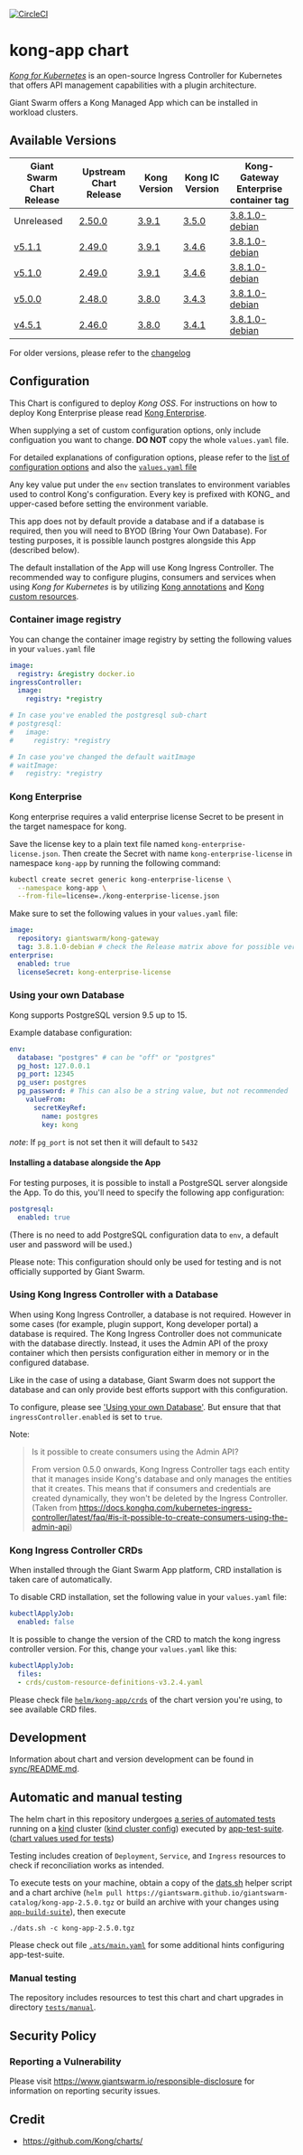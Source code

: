 [![CircleCI](https://dl.circleci.com/status-badge/img/gh/giantswarm/kong-app/tree/main.svg?style=svg)](https://dl.circleci.com/status-badge/redirect/gh/giantswarm/kong-app/tree/main)

# kong-app chart

[*Kong for Kubernetes*](https://github.com/Kong/kubernetes-ingress-controller) is
an open-source Ingress Controller for Kubernetes that offers API management capabilities
with a plugin architecture.

Giant Swarm offers a Kong Managed App which can be installed in workload clusters.

## Available Versions

| Giant Swarm Chart Release | Upstream Chart Release | Kong Version | Kong IC Version | Kong-Gateway Enterprise container tag |
| --- | --- | --- | --- | --- |
| Unreleased | [2.50.0](https://github.com/Kong/charts/blob/main/charts/kong/CHANGELOG.md#2500) | [3.9.1](https://github.com/Kong/kong/blob/release/3.9.x/CHANGELOG.md#391) | [3.5.0](https://github.com/Kong/kubernetes-ingress-controller/blob/main/CHANGELOG.md#350) | [3.8.1.0-debian](https://docs.konghq.com/gateway/changelog/#3810) |
| [v5.1.1](https://github.com/giantswarm/kong-app/blob/main/CHANGELOG.md#511---2025-06-25) | [2.49.0](https://github.com/Kong/charts/blob/main/charts/kong/CHANGELOG.md#2490) | [3.9.1](https://github.com/Kong/kong/blob/3.9.1/changelog/3.9.1/3.9.1.md) | [3.4.6](https://github.com/Kong/kubernetes-ingress-controller/blob/main/CHANGELOG.md#346) | [3.8.1.0-debian](https://docs.konghq.com/gateway/changelog/#3810) |
| [v5.1.0](https://github.com/giantswarm/kong-app/blob/main/CHANGELOG.md#510---2025-06-16) | [2.49.0](https://github.com/Kong/charts/blob/main/charts/kong/CHANGELOG.md#2490) | [3.9.1](https://github.com/Kong/kong/blob/3.9.1/changelog/3.9.1/3.9.1.md) | [3.4.6](https://github.com/Kong/kubernetes-ingress-controller/blob/main/CHANGELOG.md#346) | [3.8.1.0-debian](https://docs.konghq.com/gateway/changelog/#3810) |
| [v5.0.0](https://github.com/giantswarm/kong-app/blob/main/CHANGELOG.md#500---2025-04-07) | [2.48.0](https://github.com/Kong/charts/blob/main/charts/kong/CHANGELOG.md#2480) | [3.8.0](https://github.com/Kong/kong/blob/3.8.0/changelog/3.8.0/3.8.0.md) | [3.4.3](https://github.com/Kong/kubernetes-ingress-controller/blob/main/CHANGELOG.md#343) | [3.8.1.0-debian](https://docs.konghq.com/gateway/changelog/#3810) |
| [v4.5.1](https://github.com/giantswarm/kong-app/blob/main/CHANGELOG.md#451---2025-02-18) | [2.46.0](https://github.com/Kong/charts/blob/main/charts/kong/CHANGELOG.md#2460) | [3.8.0](https://github.com/Kong/kong/blob/3.8.0/changelog/3.8.0/3.8.0.md) | [3.4.1](https://github.com/Kong/kubernetes-ingress-controller/blob/main/CHANGELOG.md#341) | [3.8.1.0-debian](https://docs.konghq.com/gateway/changelog/#3810) |

For older versions, please refer to the [changelog](https://github.com/giantswarm/kong-app/blob/master/CHANGELOG.md)

## Configuration

This Chart is configured to deploy *Kong OSS*. For instructions on how to deploy Kong Enterprise please read [Kong Enterprise](#kong-enterprise).

When supplying a set of custom configuration options, only include configuation you want to change. **DO NOT** copy the whole `values.yaml` file.

For detailed explanations of configuration options, please refer to the [list of configuration options](https://github.com/giantswarm/kong-app/blob/master/helm/kong-app/README.md#configuration) and
also the [`values.yaml` file](https://github.com/giantswarm/kong-app/blob/master/helm/kong-app/values.yaml)

Any key value put under the `env` section translates to environment variables
used to control Kong's configuration. Every key is prefixed with KONG_ and
upper-cased before setting the environment variable.

This app does not by default provide a database and if a database is required,
then you will need to BYOD (Bring Your Own Database). For testing purposes, it
is possible launch postgres alongside this App (described below).

The default installation of the App will use Kong Ingress Controller.
The recommended way to configure plugins, consumers and services when using *Kong for Kubernetes* is by utilizing [Kong annotations](https://docs.konghq.com/kubernetes-ingress-controller/latest/references/annotations/) and [Kong custom resources](https://docs.konghq.com/kubernetes-ingress-controller/latest/concepts/custom-resources/#main).

### Container image registry

You can change the container image registry by setting the following values in your `values.yaml` file

```yaml
image:
  registry: &registry docker.io
ingressController:
  image:
    registry: *registry

# In case you've enabled the postgresql sub-chart
# postgresql:
#   image:
#     registry: *registry

# In case you've changed the default waitImage
# waitImage:
#   registry: *registry
```

### Kong Enterprise

Kong enterprise requires a valid enterprise license Secret to be present in the target namespace for kong.

Save the license key to a plain text file named `kong-enterprise-license.json`.
Then create the Secret with name `kong-enterprise-license` in namespace `kong-app` by running the following command:

```bash
kubectl create secret generic kong-enterprise-license \
  --namespace kong-app \
  --from-file=license=./kong-enterprise-license.json
```

Make sure to set the following values in your `values.yaml` file:

```yaml
image:
  repository: giantswarm/kong-gateway
  tag: 3.8.1.0-debian # check the Release matrix above for possible versions
enterprise:
  enabled: true
  licenseSecret: kong-enterprise-license
```

### Using your own Database

Kong supports PostgreSQL version 9.5 up to 15.

Example database configuration:

```YAML
env:
  database: "postgres" # can be "off" or "postgres"
  pg_host: 127.0.0.1
  pg_port: 12345
  pg_user: postgres
  pg_password: # This can also be a string value, but not recommended
    valueFrom:
      secretKeyRef:
        name: postgres
        key: kong
```

_note_: If `pg_port` is not set then it will default to `5432`

#### Installing a database alongside the App

For testing purposes, it is possible to install a PostgreSQL server alongside
the App. To do this, you'll need to specify the following app configuration:

```YAML
postgresql:
  enabled: true
```
(There is no need to add PostgreSQL configuration data to `env`, a default user
and password will be used.)

Please note: This configuration should only be used for testing and is not officially
supported by Giant Swarm.

### Using Kong Ingress Controller with a Database

When using Kong Ingress Controller, a database is not required.
However in some cases (for example, plugin support, Kong developer portal) a database is
required. The Kong Ingress Controller does not communicate with the database directly.
Instead, it uses the Admin API of the proxy container which then persists configuration either
in memory or in the configured database.

Like in the case of using a database, Giant Swarm does not support the database and
can only provide best efforts support with this configuration.

To configure, please see ['Using your own Database'](#using-your-own-database).
But ensure that that `ingressController.enabled` is set to `true`.

Note:
> Is it possible to create consumers using the Admin API?
>
> From version 0.5.0 onwards, Kong Ingress Controller tags each entity that it
> manages inside Kong's database and only manages the entities that it creates.
> This means that if consumers and credentials are created dynamically,
> they won't be deleted by the Ingress Controller.
(Taken from https://docs.konghq.com/kubernetes-ingress-controller/latest/faq/#is-it-possible-to-create-consumers-using-the-admin-api)

### Kong Ingress Controller CRDs

When installed through the Giant Swarm App platform, CRD installation is taken care of
automatically.

To disable CRD installation, set the following value in your `values.yaml` file:

```yaml
kubectlApplyJob:
  enabled: false
```

It is possible to change the version of the CRD to match the kong ingress controller version. For this, change your `values.yaml` like this:

```yaml
kubectlApplyJob:
  files:
  - crds/custom-resource-definitions-v3.2.4.yaml
```

Please check file [`helm/kong-app/crds`](https://github.com/giantswarm/kong-app/tree/main/helm/kong-app/crds) of the chart version you're using, to see available CRD files.

## Development

Information about chart and version development can be found in [sync/README.md](https://github.com/giantswarm/kong-app/blob/main/sync/README.md).

## Automatic and manual testing

The helm chart in this repository undergoes [a series of automated tests](https://github.com/giantswarm/kong-app/blob/master/tests/ats/test_basic_cluster.py) running on a [kind](https://kind.sigs.k8s.io/) cluster ([kind cluster config](https://github.com/giantswarm/kong-app/blob/master/tests/kind_config.yaml)) executed by [app-test-suite](https://github.com/giantswarm/app-test-suite). ([chart values used for tests](https://github.com/giantswarm/kong-app/blob/master/tests/test-values.yaml))

Testing includes creation of `Deployment`, `Service`, and `Ingress` resources to check if reconciliation works as intended.

To execute tests on your machine, obtain a copy of the [dats.sh](https://github.com/giantswarm/app-test-suite/releases/download/v0.2.4/dats.sh) helper script and a chart archive (`helm pull https://giantswarm.github.io/giantswarm-catalog/kong-app-2.5.0.tgz` or build an archive with your changes using [`app-build-suite`](http://github.com/giantswarm/app-build-suite)), then execute

```
./dats.sh -c kong-app-2.5.0.tgz
```

Please check out file [`.ats/main.yaml`](.ats/main.yaml) for some additional hints configuring app-test-suite.

### Manual testing

The repository includes resources to test this chart and chart upgrades in directory [`tests/manual`](tests/manual).

## Security Policy

### Reporting a Vulnerability

Please visit https://www.giantswarm.io/responsible-disclosure for information on
reporting security issues.

## Credit

* https://github.com/Kong/charts/
